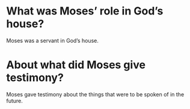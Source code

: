 # What was Moses’ role in God’s house?

Moses was a servant in God’s house.

# About what did Moses give testimony?

Moses gave testimony about the things that were to be spoken of in the future.
